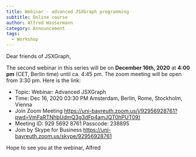 ```yaml
---
title: Webinar - advanced JSXGraph programming
subtitle: Online course
author: Alfred Wassermann
category: Announcement
tags:
  - Workshop
---
```


Dear friends of JSXGraph,

The second webinar in this series will be on **December 16th, 2020** at **4:00 pm** (CET, Berlin time) 
until ca. 4:45 pm. The zoom meeting will be open from 3:30 pm.
Here is the link:


* Topic: Webinar: Advanced JSXGraph
* Time: Dec 16, 2020 03:30 PM Amsterdam, Berlin, Rome, Stockholm, Vienna
* Join Zoom Meeting <https://uni-bayreuth.zoom.us/j/92956928761?pwd=VmFaRTNhbUdmQ3g3dFp4amJQT0hPUT09)>
* Meeting ID: 929 5692 8761 Passcode: 238895
* Join by Skype for Business <https://uni-bayreuth.zoom.us/skype/92956928761>

Hope to see you at the webinar,
Alfred


